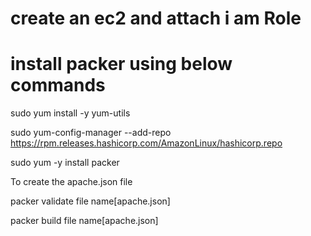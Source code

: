 # create an ec2 and attach i am Role
# install packer using below commands
sudo yum install -y yum-utils

sudo yum-config-manager --add-repo https://rpm.releases.hashicorp.com/AmazonLinux/hashicorp.repo

sudo yum -y install packer

To create the apache.json file 

packer validate file name[apache.json]

packer build file name[apache.json]
